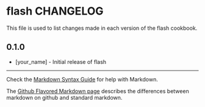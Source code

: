 flash CHANGELOG
===============

This file is used to list changes made in each version of the flash cookbook.

0.1.0
-----
- [your_name] - Initial release of flash

- - -
Check the [Markdown Syntax Guide](http://daringfireball.net/projects/markdown/syntax) for help with Markdown.

The [Github Flavored Markdown page](http://github.github.com/github-flavored-markdown/) describes the differences between markdown on github and standard markdown.
